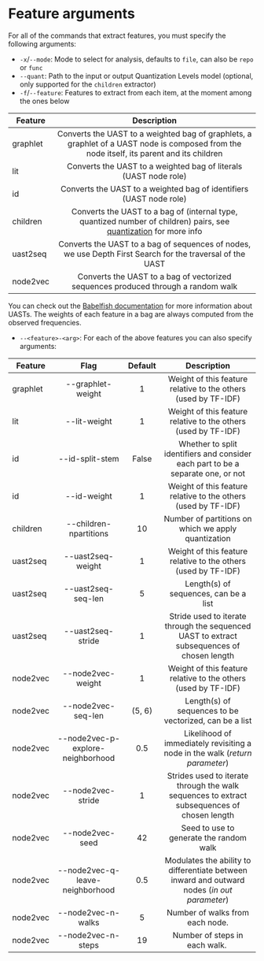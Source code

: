 # Feature arguments

For all of the commands that extract features, you must specify the following arguments:

- `-x`/`--mode`: Mode to select for analysis, defaults to `file`, can also be `repo` or `func`
- `--quant`: Path to the input or output Quantization Levels model (optional, only supported for
the `children` extractor)
- `-f`/`--feature`: Features to extract from each item, at the moment among the ones below


| Feature  | Description                        |
|----------|:---------------------------------:|
| graphlet | Converts the UAST to a weighted bag of graphlets, a graphlet of a UAST node is composed from the node itself, its parent and its children|
| lit      | Converts the UAST to a weighted bag of literals (UAST node role)
| id       | Converts the UAST to a weighted bag of identifiers (UAST node role)
| children | Converts the UAST to a bag of (internal type, quantized number of children) pairs, see [quantization](https://en.wikipedia.org/wiki/Quantization_(signal_processing)) for more info |  
| uast2seq | Converts the UAST to a bag of sequences of nodes, we use Depth First Search for the traversal of the UAST | 
| node2vec | Converts the UAST to a bag of vectorized sequences produced through a random walk

You can check out the [Babelfish documentation](https://doc.bblf.sh/) for more information about UASTs. The weights of each feature in a bag are always computed from the observed frequencies. 

- `--<feature>-<arg>`: For each of the above features you can also specify arguments:

| Feature  | Flag                              | Default | Description |
|----------|:---------------------------------:|:-------:|:------------:|
| graphlet | --graphlet-weight                 | 1       | Weight of this feature relative to the others (used by TF-IDF) |
| lit      | --lit-weight                      | 1       | Weight of this feature relative to the others (used by TF-IDF) |
| id       | --id-split-stem                   | False   | Whether to split identifiers and consider each part to be a separate one, or not |
| id       | --id-weight                       | 1       | Weight of this feature relative to the others (used by TF-IDF) |
| children | --children-npartitions            | 10      | Number of partitions on which we apply quantization |
| uast2seq | --uast2seq-weight                 | 1       | Weight of this feature relative to the others (used by TF-IDF) |
| uast2seq | --uast2seq-seq-len                | 5       | Length(s) of sequences, can be a list |
| uast2seq | --uast2seq-stride                 | 1       | Stride used to iterate through the sequenced UAST to extract subsequences of chosen length |
| node2vec | --node2vec-weight                 | 1       | Weight of this feature relative to the others (used by TF-IDF)
| node2vec | --node2vec-seq-len                | (5, 6)  | Length(s) of sequences to be vectorized, can be a list
| node2vec | --node2vec-p-explore-neighborhood | 0.5     | Likelihood of immediately revisiting a node in the walk (*return parameter*)|
| node2vec | --node2vec-stride                 | 1       | Strides used to iterate through the walk sequences to extract subsequences of chosen length |
| node2vec | --node2vec-seed                   | 42      | Seed to use to generate the random walk |
| node2vec | --node2vec-q-leave-neighborhood   | 0.5     | Modulates the ability to differentiate between inward and outward nodes (*in out parameter*) |
| node2vec | --node2vec-n-walks                | 5       | Number of walks from each node. |
| node2vec | --node2vec-n-steps                | 19      | Number of steps in each walk. |